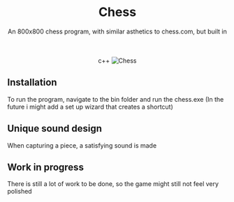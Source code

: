 <h1 align="center">Chess</h1>
<p align="center">
  An 800x800 chess program, with similar asthetics to chess.com, but built in c++
  <img src="https://user-images.githubusercontent.com/63375470/222952899-fe9eb3e2-d9e7-4ae4-abb0-4f11d8d23dd8.png" alt="Chess" style="margin-top: 50px;">
</p>

## Installation
To run the program, navigate to the bin folder and run the chess.exe (In the future i might add a set up wizard that creates a shortcut)

## Unique sound design
When capturing a piece, a satisfying sound is made

## Work in progress
There is still a lot of work to be done, so the game might still not feel very polished
